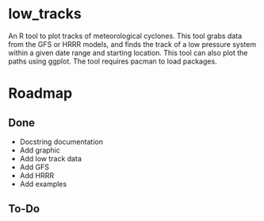 # low_tracks
An R tool to plot tracks of meteorological cyclones. This tool grabs data from the GFS or HRRR models,
and finds the track of a low pressure system within a given date range and starting location. This tool
can also plot the paths using ggplot. The tool requires pacman to load packages.

# Roadmap

## Done
- Docstring documentation
- Add graphic
- Add low track data
- Add GFS
- Add HRRR
- Add examples
## To-Do
